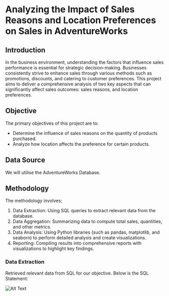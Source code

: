 # Analyzing the Impact of Sales Reasons and Location Preferences on Sales in AdventureWorks
## Introduction 
In the business environment, understanding the factors that influence sales performance is essential for strategic decision-making. Businesses consistently strive to enhance sales through various methods such as promotions, discounts, and catering to customer preferences. This project aims to deliver a comprehensive analysis of two key aspects that can significantly affect sales outcomes: sales reasons, and location preferences.
## Objective
The primary objectives of this project are to:
* Determine the influence of sales reasons on the quantity of products purchased.
* Analyze how location affects the preference for certain products.
## Data Source
We will utilise the AdventureWorks Database.
## Methodology 
The methodology involves;
1. Data Extraction: Using SQL queries to extract relevant data from the database.
2. Data Aggregation: Summarizing data to compute total sales, quantities, and other metrics.
3. Data Analysis: Using Python libraries (such as pandas, matplotlib, and seaborn) to perform detailed analysis and create visualizations.
4. Reporting: Compiling results into comprehensive reports with visualizations to highlight key findings.
### Data Extraction
Retrieved relevant data from SQL for our objective.
Below is the SQL Statement:

![Alt Text]()




